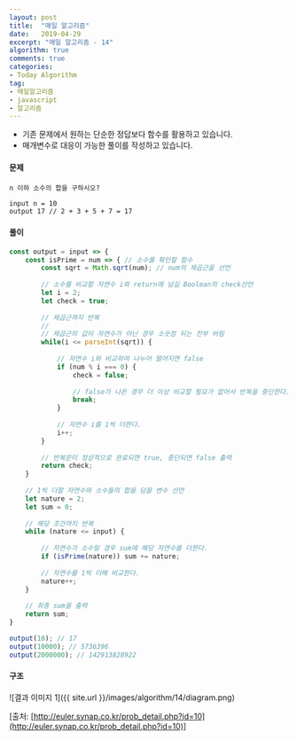 ```yaml
---
layout: post
title:  "매일 알고리즘"
date:   2019-04-29
excerpt: "매일 알고리즘 - 14"
algorithm: true
comments: true
categories:
- Today Algorithm
tag:
- 매일알고리즘
- javascript
- 알고리즘
---
```


* 기존 문제에서 원하는 단순한 정답보다 함수를 활용하고 있습니다.
* 매개변수로 대응이 가능한 풀이를 작성하고 있습니다.

#### 문제
```
n 이하 소수의 합을 구하시오?

input n = 10
output 17 // 2 + 3 + 5 + 7 = 17
```

#### 풀이
```javascript
const output = input => {
    const isPrime = num => { // 소수를 확인할 함수
        const sqrt = Math.sqrt(num); // num의 제곱근을 선언
        
        // 소수를 비교할 자연수 i와 return에 넘길 Boolean의 check선언
        let i = 2;
        let check = true;
        
        // 제곱근까지 반복
        //
        // 제곱근의 값이 자연수가 아닌 경우 소숫점 뒤는 전부 버림
        while(i <= parseInt(sqrt)) {
        
            // 자연수 i와 비교하여 나누어 떨어지면 false
            if (num % i === 0) {
                check = false;
                
                // false가 나온 경우 더 이상 비교할 필요가 없어서 반복을 중단한다.
                break;
            }
            
            // 자연수 i를 1씩 더한다.
            i++;
        }
        
        // 반복문이 정상적으로 완료되면 true, 중단되면 false 출력
        return check;
    }
    
    // 1씩 더할 자연수와 소수들의 합을 담을 변수 선언
    let nature = 2;
    let sum = 0;
    
    // 해당 조건까지 반복
    while (nature <= input) {
    
        // 자연수가 소수일 경우 sum에 해당 자연수를 더한다.
        if (isPrime(nature)) sum += nature;
        
        // 자연수를 1씩 더해 비교한다.
        nature++;
    }
    
    // 최종 sum을 출력
    return sum;
}

output(10); // 17
output(10000); // 5736396
output(2000000); // 142913828922
```

#### 구조
![결과 이미지 1]({{ site.url }}/images/algorithm/14/diagram.png)

[출처: [http://euler.synap.co.kr/prob_detail.php?id=10](http://euler.synap.co.kr/prob_detail.php?id=10)]
